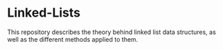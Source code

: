 # Linked-Lists
This repository describes the theory behind linked list data structures, as well as the different methods applied to them.
